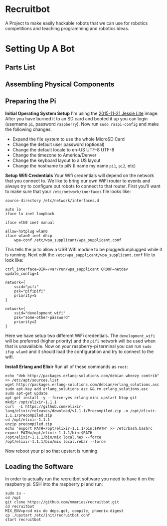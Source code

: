 # Recruitbot

A Project to make easily hackable robots that we can use for robotics competitions and teaching programming and robotics ideas.

# Setting Up A Bot

## Parts List

## Assembling Physical Components

## Preparing the Pi

__Initial Operating System Setup__
I'm using the [2015-11-21 Jessie Lite](https://downloads.raspberrypi.org/raspbian_lite/images/raspbian_lite-2015-11-24/2015-11-21-raspbian-jessie-lite.zip) image.
After you have burned it to an SD card and booted it up you can login (username `pi`, password `raspberry`).
Now run `sudo raspi-config` and make the following changes.

* Expand the file system to use the whole MicroSD Card
* Change the default user password (optional)
* Change the default locale to en-US UTF-8 UTF-8
* Change the timezone to America/Denver
* Change the keyboard layout to a US layout
* Change the hostname to piN (I name my name `pi1`, `pi2`, etc)

__Setup Wifi Credentials__
Your Wifi credentials will depend on the network that you connect to.
We like to bring our own WiFi router to events and always try to configure out robots to connect to that router.
First you'll want to make sure that your `/etc/network/inerfaces` file looks like:

```
source-directory /etc/network/interfaces.d

auto lo
iface lo inet loopback

iface eth0 inet manual

allow-hotplug wlan0
iface wlan0 inet dhcp
    wpa-conf /etc/wpa_supplicant/wpa_supplicant.conf
```

This tells the pi to allow a USB Wifi module to be plugged/unplugged while it is running.
Next edit the `/etc/wpa_supplicant/wpa_supplicant.conf` file to look like:

```
ctrl_interface=DIR=/var/run/wpa_supplicant GROUP=netdev
update_config=1

network={
    ssid="pifi"
    psk="pifipifi"
    priority=5
}

network={
    ssid="development_wifi"
    psk="some-other-password"
    priority=2
}
```

Here we have setup two different WiFi credentials.
The `development_wifi` will be preferred (higher priority) and the `pifi` network will be used when that is unavailable.
Now on your raspberry-pi terminal you can run `sudo ifup wlan0` and it should load the configuration and try to connect to the wifi.

__Install Erlang and Elixir__
Run all of these commands as `root`:

```
echo "deb http://packages.erlang-solutions.com/debian wheezy contrib" >> /etc/apt/sources.list
wget http://packages.erlang-solutions.com/debian/erlang_solutions.asc
sudo apt-key add erlang_solutions.asc && rm erlang_solutions.asc
sudo apt-get update
apt-get install -y --force-yes erlang-mini upstart htop git
mkdir /opt/elixir-1.1.1
curl  -L https://github.com/elixir-lang/elixir/releases/download/v1.1.1/Precompiled.zip -o /opt/elixir-1.1.1/precompiled.zip
cd /opt/elixir-1.1.1
unzip precompiled.zip
echo 'export PATH=/opt/elixir-1.1.1/bin:$PATH' >> /etc/bash.bashrc
export PATH=/opt/elixir-1.1.1/bin:$PATH
/opt/elixir-1.1.1/bin/mix local.hex --force
/opt/elixir-1.1.1/bin/mix local.rebar --force
```

Now reboot your pi so that upstart is running.

## Loading the Software

In order to actually run the recruitbot software you need to have it on the raspberry pi.
SSH into the raspberry pi and run:

```
sudo su -
cd /opt
git clone https://github.com/mmmries/recruitbot.git
cd recruitbot
MIX_ENV=prod mix do deps.get, compile, phoenix.digest
cp ./upstart /etc/init/recruitbot.conf
start recruitbot
```
